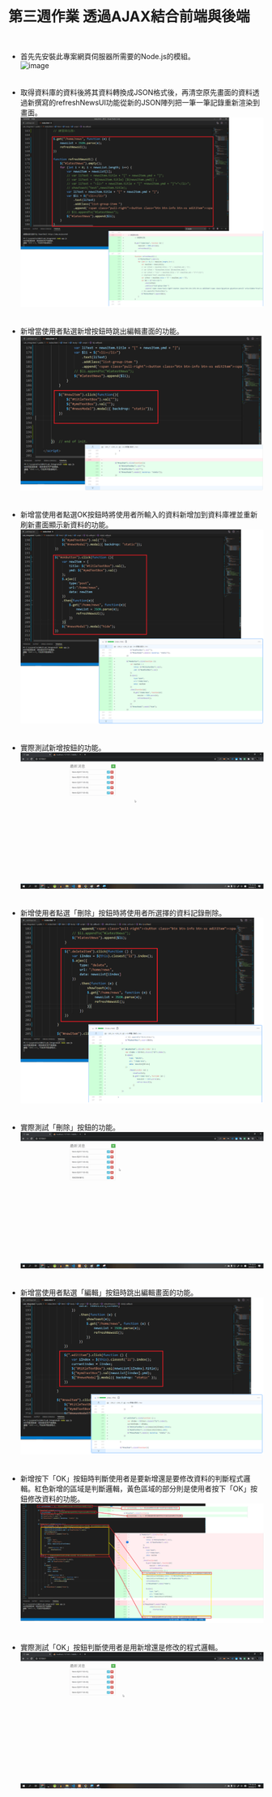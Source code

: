 # 第三週作業 透過AJAX結合前端與後端
<br >

- 首先先安裝此專案網頁伺服器所需要的Node.js的模組。<br >
  ![image](https://github.com/elmerlast/homeWork_0814/blob/master/step_screenshot/Install_modules_using_nmp.gif)<br /><br /><br />
- 取得資料庫的資料後將其資料轉換成JSON格式後，再清空原先畫面的資料透過新撰寫的refreshNewsUI功能從新的JSON陣列把一筆一筆記錄重新渲染到畫面。
  ![image](https://github.com/elmerlast/homeWork_0814/blob/master/step_screenshot/adding_refresh_function.png)<br /><br /><br />
- 新增當使用者點選新增按鈕時跳出編輯畫面的功能。
  ![image](https://github.com/elmerlast/homeWork_0814/blob/master/step_screenshot/adding_newitem_function.png)<br /><br /><br />
- 新增當使用者點選OK按鈕時將使用者所輸入的資料新增加到資料庫裡並重新刷新畫面顯示新資料的功能。
  ![image](https://github.com/elmerlast/homeWork_0814/blob/master/step_screenshot/adding_okbutton_function.png)<br /><br /><br />
- 實際測試新增按鈕的功能。<br />
  ![image](https://github.com/elmerlast/homeWork_0814/blob/master/step_screenshot/Add_record.gif)<br /><br /><br />
- 新增使用者點選「刪除」按鈕時將使用者所選擇的資料記錄刪除。<br />
  ![image](https://github.com/elmerlast/homeWork_0814/blob/master/step_screenshot/adding_delete_function.png)<br /><br /><br />
- 實際測試「刪除」按鈕的功能。<br />
  ![image](https://github.com/elmerlast/homeWork_0814/blob/master/step_screenshot/Delete_record_function.gif)<br /><br /><br />
- 新增當使用者點選「編輯」按鈕時跳出編輯畫面的功能。
  ![image](https://github.com/elmerlast/homeWork_0814/blob/master/step_screenshot/adding_edititembox_function.png)<br /><br /><br />
- 新增按下「OK」按鈕時判斷使用者是要新增還是要修改資料的判斷程式邏輯。紅色新增的區域是判斷邏輯，黃色區域的部分則是使用者按下「OK」按鈕修改資料的功能。
  ![image](https://github.com/elmerlast/homeWork_0814/blob/master/step_screenshot/adding_logic_of_okbutton.png)<br /><br /><br />
- 實際測試「OK」按鈕判斷使用者是用新增還是修改的程式邏輯。<br />
  ![image](https://github.com/elmerlast/homeWork_0814/blob/master/step_screenshot/adding_logic_of_okbutton.gif)<br /><br /><br />
